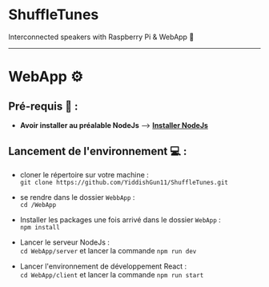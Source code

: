 # ShuffleTunes
Interconnected speakers with Raspberry Pi &amp; WebApp 🎵
<br>

----

# WebApp ⚙️

## Pré-requis 🔨 :

- <strong>Avoir installer au préalable NodeJs</strong>
--> <strong><a href="https://nodejs.org/en/">Installer NodeJs</a></strong>


## Lancement de l'environnement 💻 :

- cloner le répertoire sur votre machine : <br>
`git clone https://github.com/YiddishGun11/ShuffleTunes.git`

- se rendre dans le dossier `WebbApp` : <br>
`cd /WebApp`

- Installer les packages une fois arrivé dans le dossier `WebApp` : <br>
`npm install`

- Lancer le serveur NodeJs : <br>
`cd WebApp/server` et lancer la commande `npm run dev`

- Lancer l'environnement de développement React : <br>
`cd WebApp/client` et lancer la commande `npm run start`

